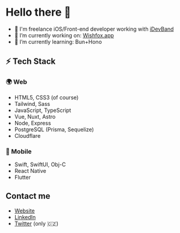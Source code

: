 # Hello there 👋

- 🏢 I'm freelance iOS/Front-end developer working with [iDevBand](https://idevband.com)
- 🔭 I’m currently working on: [Wishfox.app](https://wishfox.app?utm_source=github)
- 🌱 I’m currently learning: Bun+Hono

## ⚡️ Tech Stack

### 🌍 Web
  - HTML5, CSS3 (of course)
  - Tailwind, Sass
  - JavaScript, TypeScript
  - Vue, Nuxt, Astro
  - Node, Express
  - PostgreSQL (Prisma, Sequelize)
  - Cloudflare

### 📱 Mobile
  - Swift, SwiftUI, Obj-C
  - React Native
  - Flutter

## Contact me
  - [Website](https://kandera.cz)
  - [LinkedIn](https://www.linkedin.com/in/ondrakandera/)
  - [Twitter](https://twitter.com/xergic) (only 🇨🇿)
